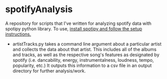 # spotifyAnalysis
A repository for scripts that I've written for analyzing spotify data with spotipy python library. To use, [install spotipy and follow the setup instructions.](https://spotipy.readthedocs.io/en/2.9.0/)

* artistTracks.py takes a command line argument about a particular artist and collects the data about that artist. This includes all of the albums and tracks, as well as the respective song's features as designated by spotify (i.e. dancability, energy, instrumentalness, loudness, tempo, popularity, etc.) It outputs this information to a csv file in an output directory for further analysis/work.
